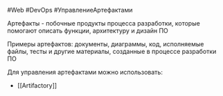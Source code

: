 #Web #DevOps  #УправлениеАртефактами 

Артефакты - побочные продукты процесса разработки, которые помогают описать функции, архитектуру и дизайн ПО

Примеры артефактов: документы, диаграммы, код, исполняемые файлы, тесты и другие материалы, созданные в процессе разработки ПО

Для управления артефактами можно использовать:
- [[Artifactory]]